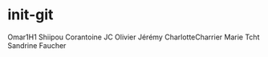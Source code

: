 # init-git
Omar1H1
Shiipou
Corantoine
JC
Olivier
Jérémy
CharlotteCharrier
Marie Tcht
Sandrine Faucher